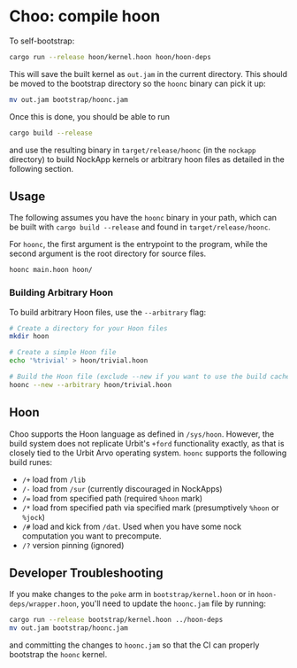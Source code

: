 # Choo: compile hoon

To self-bootstrap:

```bash
cargo run --release hoon/kernel.hoon hoon/hoon-deps
```

This will save the built kernel as `out.jam` in the current directory. This should be moved to the bootstrap directory so the `hoonc` binary can pick it up:

```bash
mv out.jam bootstrap/hoonc.jam
```

Once this is done, you should be able to run

``` bash
cargo build --release
```

and use the resulting binary in `target/release/hoonc` (in the `nockapp` directory) to build NockApp kernels or arbitrary hoon files as detailed in the following section.

## Usage

The following assumes you have the `hoonc` binary in your path, which can be built with `cargo build --release` and found in `target/release/hoonc`.

For `hoonc`, the first argument is the entrypoint to the program, while the second argument is the root directory for source files.

```bash
hoonc main.hoon hoon/
```

### Building Arbitrary Hoon

To build arbitrary Hoon files, use the `--arbitrary` flag:

```bash
# Create a directory for your Hoon files
mkdir hoon

# Create a simple Hoon file
echo '%trivial' > hoon/trivial.hoon

# Build the Hoon file (exclude --new if you want to use the build cache)
hoonc --new --arbitrary hoon/trivial.hoon
```

## Hoon

Choo supports the Hoon language as defined in `/sys/hoon`.  However, the build system does not replicate Urbit's `+ford`
functionality exactly, as that is closely tied to the Urbit Arvo operating system.  `hoonc` supports the following build
runes:

- `/+` load from `/lib`
- `/-` load from `/sur` (currently discouraged in NockApps)
- `/=` load from specified path (required `%hoon` mark)
- `/*` load from specified path via specified mark (presumptively `%hoon` or `%jock`)
- `/#` load and kick from `/dat`. Used when you have some nock computation you want to precompute.
- `/?` version pinning (ignored)

## Developer Troubleshooting

If you make changes to the `poke` arm in `bootstrap/kernel.hoon` or in `hoon-deps/wrapper.hoon`, you'll need to update the `hoonc.jam` file by running:

```bash
cargo run --release bootstrap/kernel.hoon ../hoon-deps
mv out.jam bootstrap/hoonc.jam
```

and committing the changes to `hoonc.jam` so that the CI can properly bootstrap the `hoonc` kernel.

<!-- Auto-update: 2025-10-06T08:52:35.307113 -->
